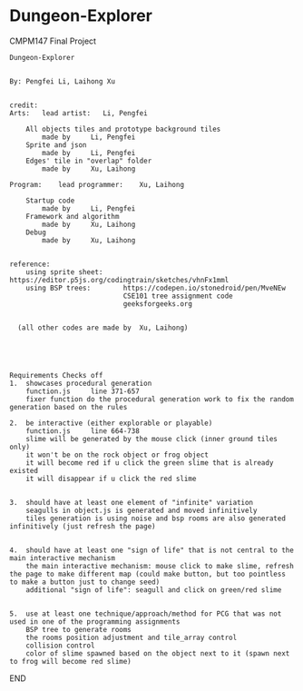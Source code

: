 # Dungeon-Explorer
CMPM147 Final Project

    Dungeon-Explorer


    By: Pengfei Li, Laihong Xu


    credit:
    Arts:   lead artist:   Li, Pengfei 

        All objects tiles and prototype background tiles
            made by     Li, Pengfei
        Sprite and json
            made by     Li, Pengfei
        Edges' tile in "overlap" folder
            made by     Xu, Laihong

    Program:    lead programmer:    Xu, Laihong

        Startup code
            made by     Li, Pengfei
        Framework and algorithm
            made by     Xu, Laihong
        Debug
            made by     Xu, Laihong

    
    reference:
        using sprite sheet:     https://editor.p5js.org/codingtrain/sketches/vhnFx1mml
        using BSP trees:        https://codepen.io/stonedroid/pen/MveNEw
                                CSE101 tree assignment code
                                geeksforgeeks.org

    
      (all other codes are made by  Xu, Laihong)





    Requirements Checks off 
    1.  showcases procedural generation
        function.js     line 371-657
        fixer function do the procedural generation work to fix the random generation based on the rules

    2.  be interactive (either explorable or playable)
        function.js     line 664-738
        slime will be generated by the mouse click (inner ground tiles only)
        it won't be on the rock object or frog object
        it will become red if u click the green slime that is already existed
        it will disappear if u click the red slime


    3.  should have at least one element of "infinite" variation
        seagulls in object.js is generated and moved infinitively
        tiles generation is using noise and bsp rooms are also generated infinitively (just refresh the page)


    4.  should have at least one "sign of life" that is not central to the main interactive mechanism       
        the main interactive mechanism: mouse click to make slime, refresh the page to make different map (could make button, but too pointless to make a button just to change seed)
        additional "sign of life": seagull and click on green/red slime


    5.  use at least one technique/approach/method for PCG that was not used in one of the programming assignments
        BSP tree to generate rooms
        the rooms position adjustment and tile_array control
        collision control
        color of slime spawned based on the object next to it (spawn next to frog will become red slime)

END



        

        
        





